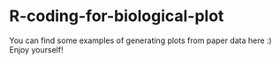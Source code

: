 # R-coding-for-biological-plot
You can find some examples of generating plots from paper data here :)
Enjoy yourself!
